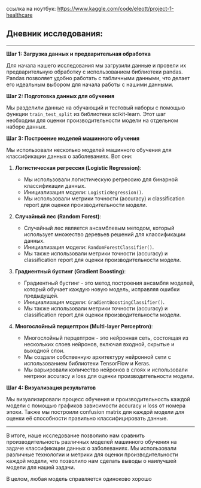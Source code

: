 ссылка на ноутбук:
https://www.kaggle.com/code/eleott/project-1-healthcare

## Дневник исследования:

---

**Шаг 1: Загрузка данных и предварительная обработка**

Для начала нашего исследования мы загрузили данные и провели их предварительную обработку с использованием библиотеки pandas. Pandas позволяет удобно работать с табличными данными, что делает его идеальным выбором для начала работы с нашими данными.

**Шаг 2: Подготовка данных для обучения**

Мы разделили данные на обучающий и тестовый наборы с помощью функции `train_test_split` из библиотеки scikit-learn. Этот шаг необходим для оценки производительности модели на отдельном наборе данных.

**Шаг 3: Построение моделей машинного обучения**

Мы использовали несколько моделей машинного обучения для классификации данных о заболеваниях. Вот они:

1. **Логистическая регрессия (Logistic Regression)**:
   - Мы использовали логистическую регрессию для бинарной классификации данных.
   - Инициализация модели: `LogisticRegression()`.
   - Мы использовали метрики точности (accuracy) и classification report для оценки производительности модели.

2. **Случайный лес (Random Forest)**:
   - Случайный лес является ансамблевым методом, который использует множество деревьев решений для классификации данных.
   - Инициализация модели: `RandomForestClassifier()`.
   - Мы также использовали метрики точности (accuracy) и classification report для оценки производительности модели.

3. **Градиентный бустинг (Gradient Boosting)**:
   - Градиентный бустинг - это метод построения ансамбля моделей, который обучает каждую новую модель, исправляя ошибки предыдущей.
   - Инициализация модели: `GradientBoostingClassifier()`.
   - Мы также использовали метрики точности (accuracy) и classification report для оценки производительности модели.

4. **Многослойный перцептрон (Multi-layer Perceptron)**:
   - Многослойный перцептрон - это нейронная сеть, состоящая из нескольких слоев нейронов, включая входной, скрытые и выходной слои.
   - Мы создали собственную архитектуру нейронной сети с использованием библиотеки TensorFlow и Keras.
   - Мы варьировали количество нейронов в слоях и использовали метрики accuracy и loss для оценки производительности модели.
   
**Шаг 4: Визуализация результатов**

Мы визуализировали процесс обучения и производительность каждой модели с помощью графиков зависимости accuracy и loss от номера эпохи. Также мы построили confusion matrix для каждой модели для оценки её способности правильно классифицировать данные.

---

В итоге, наше исследование позволило нам сравнить производительность различных моделей машинного обучения на задаче классификации данных о заболеваниях. Мы использовали различные технологии и метрики для оценки производительности каждой модели, что позволило нам сделать выводы о наилучшей модели для нашей задачи. 

В целом, любая модель справляется одиноково хорошо
